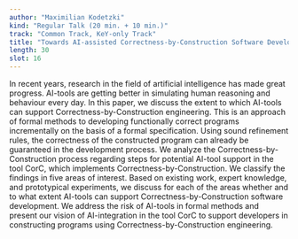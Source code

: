 ```yaml
---
author: "Maximilian Kodetzki"
kind: "Regular Talk (20 min. + 10 min.)"
track: "Common Track, KeY-only Track"
title: "Towards AI-assisted Correctness-by-Construction Software Development"
length: 30
slot: 16
---
```


In recent years, research in the field of artificial intelligence has made great progress. AI-tools are getting better in simulating human reasoning and behaviour every day. In this paper, we discuss the extent to which AI-tools can support Correctness-by-Construction engineering. This is an approach of formal methods to developing functionally correct programs incrementally on the basis of a formal specification. Using sound refinement rules, the correctness of the constructed program can already be guaranteed in the development process. We analyze the Correctness-by-Construction process regarding steps for potential AI-tool support in the tool CorC, which implements Correctness-by-Construction. We classify the findings in five areas of interest. Based on existing work, expert knowledge, and prototypical experiments, we discuss for each of the areas whether and to what extent AI-tools can support Correctness-by-Construction software development. We address the risk of AI-tools in formal methods and present our vision of AI-integration in the tool CorC to support developers in constructing programs using Correctness-by-Construction engineering.

